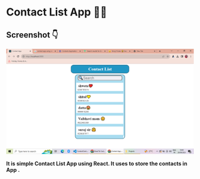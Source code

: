 # Contact List App 📲📞

## Screenshot 👇

<img src="./src/screenshot/Screenshot (606).png" />

**It is simple Contact List App using React. It uses to store the contacts in App .**